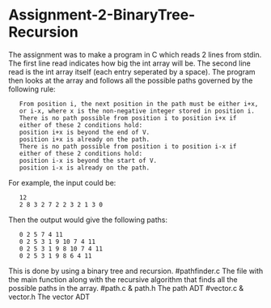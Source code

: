 # Assignment-2-BinaryTree-Recursion
The assignment was to make a program in C which reads 2 lines from stdin. The first line read indicates how big the int array will be. The second line read is the int array itself (each entry seperated by a space). The program then looks at the array and follows all the possible paths governed by the following rule: 

       From position i, the next position in the path must be either i+x, 
       or i-x, where x is the non-negative integer stored in position i.
       There is no path possible from position i to position i+x if
       either of these 2 conditions hold:
       position i+x is beyond the end of V.
       position i+x is already on the path.
       There is no path possible from position i to position i-x if
       either of these 2 conditions hold:
       position i-x is beyond the start of V.
       position i-x is already on the path.
       
For example, the input could be:

       12
       2 8 3 2 7 2 2 3 2 1 3 0
       
Then the output would give the following paths:

       0 2 5 7 4 11 
       0 2 5 3 1 9 10 7 4 11 
       0 2 5 3 1 9 8 10 7 4 11 
       0 2 5 3 1 9 8 6 4 11 
       
This is done by using a binary tree and recursion.
#pathfinder.c
The file with the main function along with the recursive algorithm that finds all the possible paths in the array.
#path.c & path.h
The path ADT
#vector.c & vector.h
The vector ADT
